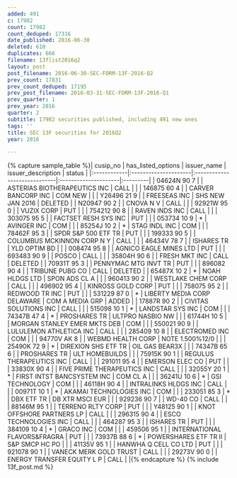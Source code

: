```yaml
---
added: 491
c: 17982
count: 17982
count_deduped: 17316
date_published: 2016-06-30
deleted: 610
duplicates: 666
filename: 13flist2016q2
layout: post
post_filename: 2016-06-30-SEC-FORM-13F-2016-Q2
prev_count: 17831
prev_count_deduped: 17195
prev_post_filename: 2016-03-31-SEC-FORM-13F-2016-Q1
prev_quarter: 1
prev_year: 2016
quarter: 2
subtitle: 17982 securities published, including 491 new ones
tags: ''
title: SEC 13F securities for 2016Q2
year: 2016

---
```

{% capture sample_table %}| cusip_no    | has_listed_options   | issuer_name                  | issuer_description   | status   |
|:------------|:---------------------|:-----------------------------|:---------------------|:---------|
| 04624N 90 7 |                      | ASTERIAS BIOTHERAPEUTICS INC | CALL                 |          |
| 146875 60 4 |                      | CARVER BANCORP INC           | COM NEW              |          |
| Y26496 21 9 |                      | FREESEAS INC                 | SHS NEW JAN 2016     | DELETED  |
| N20947 90 2 |                      | CNOVA N V                    | CALL                 |          |
| 92921W 95 0 |                      | VUZIX CORP                   | PUT                  |          |
| 754212 90 8 |                      | RAVEN INDS INC               | CALL                 |          |
| 303075 95 5 |                      | FACTSET RESH SYS INC         | PUT                  |          |
| 053734 10 9 | *                    | AVINGER INC                  | COM                  |          |
| 85254J 10 2 | *                    | STAG INDL INC                | COM                  |          |
| 78462F 95 3 |                      | SPDR S&P 500 ETF TR          | PUT                  |          |
| 199333 90 5 |                      | COLUMBUS MCKINNON CORP N Y   | CALL                 |          |
| 46434V 78 7 |                      | ISHARES TR                   | YLD OPTIM BD         |          |
| 008474 95 8 |                      | AGNICO EAGLE MINES LTD       | PUT                  |          |
| 693483 90 9 |                      | POSCO                        | CALL                 |          |
| 35804H 90 6 |                      | FRESH MKT INC                | CALL                 | DELETED  |
| 70931T 95 3 |                      | PENNYMAC MTG INVT TR         | PUT                  |          |
| 896082 90 4 |                      | TRIBUNE PUBG CO              | CALL                 | DELETED  |
| 65487X 10 2 | *                    | NOAH HLDGS LTD               | SPON ADS CL A        |          |
| 960413 90 2 |                      | WESTLAKE CHEM CORP           | CALL                 |          |
| 496902 95 4 |                      | KINROSS GOLD CORP            | PUT                  |          |
| 758075 95 2 |                      | REDWOOD TR INC               | PUT                  |          |
| 531229 87 0 | *                    | LIBERTY MEDIA CORP DELAWARE  | COM A MEDIA GRP      | ADDED    |
| 17887R 90 2 |                      | CIVITAS SOLUTIONS INC        | CALL                 |          |
| 515098 10 1 | *                    | LANDSTAR SYS INC             | COM                  |          |
| 74347B 47 4 | *                    | PROSHARES TR                 | ULTPRO NASBIO NW     |          |
| 61744H 10 5 |                      | MORGAN STANLEY EMER MKTS DEB | COM                  |          |
| 550021 90 9 |                      | LULULEMON ATHLETICA INC      | CALL                 |          |
| 285409 10 8 |                      | ELECTROMED INC               | COM                  |          |
| 94770V AK 8 |                      | WEBMD HEALTH CORP            | NOTE  1.500%12/0     |          |
| 25490K 72 9 | *                    | DIREXION SHS ETF TR          | OIL GAS BEAR3X       |          |
| 74347B 65 6 |                      | PROSHARES TR                 | ULT HOMEBUILDS       |          |
| 75915K 90 1 |                      | REGULUS THERAPEUTICS INC     | CALL                 |          |
| 291011 95 4 |                      | EMERSON ELEC CO              | PUT                  |          |
| 33830X 90 4 |                      | FIVE PRIME THERAPEUTICS INC  | CALL                 |          |
| 32055Y 20 1 | *                    | FIRST INTST BANCSYSTEM INC   | COM CL A             |          |
| 36241U 10 6 | *                    | GSI TECHNOLOGY               | COM                  |          |
| 46118H 90 4 |                      | INTRALINKS HLDGS INC         | CALL                 |          |
| 00971T 10 1 | *                    | AKAMAI TECHNOLOGIES INC      | COM                  |          |
| 233051 85 3 | *                    | DBX ETF TR                   | DB XTR MSCI EUR      |          |
| 929236 90 7 |                      | WD-40 CO                     | CALL                 |          |
| 88146M 95 1 |                      | TERRENO RLTY CORP            | PUT                  |          |
| Y48125 90 1 |                      | KNOT OFFSHORE PARTNERS LP    | CALL                 |          |
| 296315 90 4 |                      | ESCO TECHNOLOGIES INC        | CALL                 |          |
| 464287 95 3 |                      | ISHARES TR                   | PUT                  |          |
| 384109 10 4 | *                    | GRACO INC                    | COM                  |          |
| 459506 95 1 |                      | INTERNATIONAL FLAVORS&FRAGRA | PUT                  |          |
| 73937B 88 6 | *                    | POWERSHARES ETF TR II        | S&P SMCP HC PO       |          |
| 41135V 95 1 |                      | HANWHA Q CELL CO LTD         | PUT                  |          |
| 921078 90 1 |                      | VANECK MERK GOLD TRUST       | CALL                 |          |
| 29273V 90 0 |                      | ENERGY TRANSFER EQUITY L P   | CALL                 |          |{% endcapture %}
{% include 13f_post.md %}